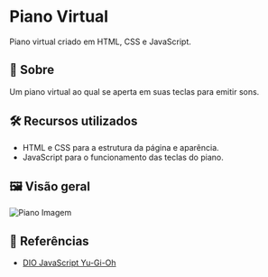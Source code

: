# Piano Virtual

Piano virtual criado em HTML, CSS e JavaScript.

## 📖 Sobre

Um piano virtual ao qual se aperta em suas teclas para emitir sons.

## 🛠 Recursos utilizados

- HTML e CSS para a estrutura da página e aparência.
- JavaScript para o funcionamento das teclas do piano.

## 🖼 Visão geral

![Piano Imagem](./docs/yugioh.png)

## 📁 Referências

- [DIO JavaScript Yu-Gi-Oh](https://github.com/digitalinnovationone/js-yugioh-assets)
